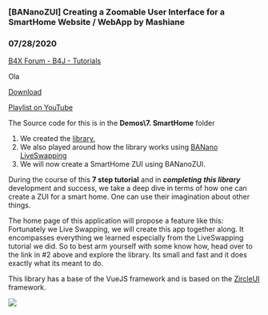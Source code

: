 ### [BANanoZUI] Creating a Zoomable User Interface for a SmartHome Website / WebApp by Mashiane
### 07/28/2020
[B4X Forum - B4J - Tutorials](https://www.b4x.com/android/forum/threads/120596/)

Ola  
  
[Download](https://github.com/Mashiane/BANanoZUI)  
  
[Playlist on YouTube](https://www.youtube.com/playlist?list=PLXw1ldc5AxBOaIQ-wSGWAMH6m6vN8DjMj)  
  
The Source code for this is in the **Demos\7. SmartHome** folder  
  
1. We created the [library.](https://www.b4x.com/android/forum/threads/bananozui-creating-zoomable-user-interfaces-with-zircleui.120514/#content)  
2. We also played around how the library works using [BANano LiveSwapping](https://www.b4x.com/android/forum/threads/bananozui-having-a-blast-with-liveswapping-whilst-creating-zui-zoomable-user-interfaces.120568/)  
3. We will now create a SmartHome ZUI using BANanoZUI.  
  
During the course of this **7 step tutorial** and in ***completing*** ***this library*** development and success, we take a deep dive in terms of how one can create a ZUI for a smart home. One can use their imagination about other things.  
  
The home page of this application will propose a feature like this: Fortunately we Live Swapping, we will create this app together along. It encompasses everything we learned especially from the LiveSwapping tutorial we did. So to best arm yourself with some know how, head over to the link in #2 above and explore the library. Its small and fast and it does exactly what its meant to do.  
  
This library has a base of the VueJS framework and is based on the [ZircleUI](https://zircleui.github.io/docs/) framework.  
  
![](https://www.b4x.com/android/forum/attachments/97671)